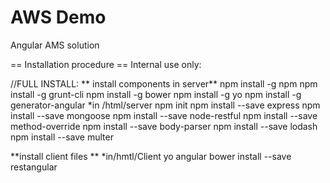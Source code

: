 # AWS Demo
Angular AMS solution

== Installation procedure == Internal use only:



//FULL INSTALL:
** install components in server**
npm install -g npm
npm install -g grunt-cli
npm install -g bower
npm install -g yo
npm install -g generator-angular
*in /html/server
npm init
npm install --save express
npm install --save mongoose 
npm install --save node-restful
npm install --save method-override
npm install --save body-parser
npm install --save lodash
npm install --save multer


**install client files **
*in/hmtl/Client
yo angular
bower install --save restangular

